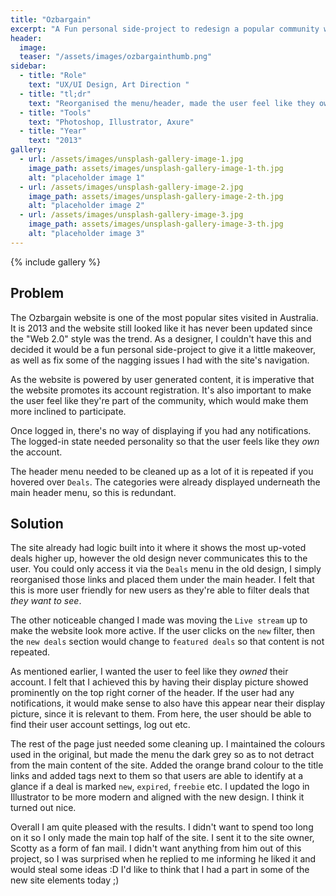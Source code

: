 ```yaml
---
title: "Ozbargain"
excerpt: "A Fun personal side-project to redesign a popular community website"
header:
  image:
  teaser: "/assets/images/ozbargainthumb.png"
sidebar:
  - title: "Role"
    text: "UX/UI Design, Art Direction "
  - title: "tl;dr"
    text: "Reorganised the menu/header, made the user feel like they owned their account and felt a part of the community. Site owner liked it and mentioned he may steal some ideas!"
  - title: "Tools"
    text: "Photoshop, Illustrator, Axure"
  - title: "Year"
    text: "2013"
gallery:
  - url: /assets/images/unsplash-gallery-image-1.jpg
    image_path: assets/images/unsplash-gallery-image-1-th.jpg
    alt: "placeholder image 1"
  - url: /assets/images/unsplash-gallery-image-2.jpg
    image_path: assets/images/unsplash-gallery-image-2-th.jpg
    alt: "placeholder image 2"
  - url: /assets/images/unsplash-gallery-image-3.jpg
    image_path: assets/images/unsplash-gallery-image-3-th.jpg
    alt: "placeholder image 3"
---
```


{% include gallery %}

## Problem
The Ozbargain website is one of the most popular sites visited in Australia. It is 2013 and the website still looked like it has never been updated since the "Web 2.0" style was the trend. As a designer, I couldn't have this and decided it would be a fun personal side-project to give it a little makeover, as well as fix some of the nagging issues I had with the site's navigation.

As the website is powered by user generated content, it is imperative that the website promotes its account registration. It's also important to make the user feel like they're part of the community, which would make them more inclined to participate.

Once logged in, there's no way of displaying if you had any notifications. The logged-in state needed personality so that the user feels like they *own* the account.

The header menu needed to be cleaned up as a lot of it is repeated if you hovered over `Deals`. The categories were already displayed underneath the main header menu, so this is redundant.

## Solution
The site already had logic built into it where it shows the most up-voted deals higher up, however the old design never communicates this to the user. You could only access it via the `Deals` menu in the old design, I simply reorganised those links and placed them under the main header. I felt that this is more user friendly for new users as they're able to filter deals that *they want to see*.

The other noticeable changed I made was moving the `Live stream` up to make the website look more active. If the user clicks on the `new` filter, then the `new deals` section would change to `featured deals` so that content is not repeated.

As mentioned earlier, I wanted the user to feel like they *owned* their account. I felt that I achieved this by having their display picture showed prominently on the top right corner of the header. If the user had any notifications, it would make sense to also have this appear near their display picture, since it is relevant to them. From here, the user should be able to find their user account settings, log out etc.

The rest of the page just needed some cleaning up. I maintained the colours used in the original, but made the menu the dark grey so as to not detract from the main content of the site.  Added the orange brand colour to the title links and added tags next to them so that users are able to identify at a glance if a deal is marked `new`, `expired`, `freebie` etc. I updated the logo in Illustrator to be more modern and aligned with the new design. I think it turned out nice.

Overall I am quite pleased with the results. I didn't want to spend too long on it so I only made the main top half of the site. I sent it to the site owner, Scotty as a form of fan mail. I didn't want anything from him out of this project, so I was surprised when he replied to me informing he liked it and would steal some ideas :D I'd like to think that I had a part in some of the new site elements today ;)
